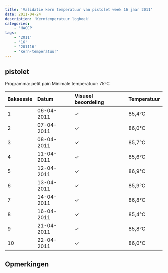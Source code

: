 ```yaml
---
title: 'Validatie kern temperatuur van pistolet week 16 jaar 2011'
date: 2011-04-24
description: 'Kerntemperatuur logboek'
categories:
    - 'HACCP'
tags:
    - '2011'
    - '16'
    - '201116'
    - 'Kern-temperatuur'
---
```


## pistolet

Programma: petit pain
Minimale temperatuur: 75°C

| Baksessie | Datum | Visueel beoordeling | Temperatuur |
|:---|:---|:---|:---|
| 1 | 06-04-2011 | &check; | 85,4°C |
| 2 | 07-04-2011 | &check; | 86,0°C |
| 3 | 08-04-2011 | &check; | 85,7°C |
| 4 | 11-04-2011 | &check; | 85,6°C |
| 5 | 12-04-2011 | &check; | 86,9°C |
| 6 | 13-04-2011 | &check; | 85,9°C |
| 7 | 14-04-2011 | &check; | 86,8°C |
| 8 | 16-04-2011 | &check; | 85,4°C |
| 9 | 21-04-2011 | &check; | 85,8°C |
| 10 | 22-04-2011 | &check; | 86,0°C |

## Opmerkingen


